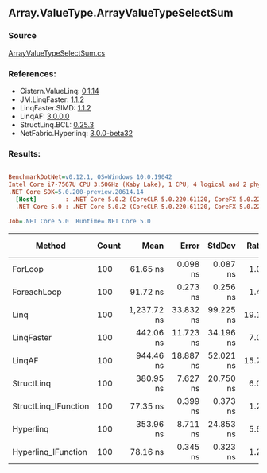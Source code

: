 ﻿## Array.ValueType.ArrayValueTypeSelectSum

### Source
[ArrayValueTypeSelectSum.cs](../LinqBenchmarks/Array/ValueType/ArrayValueTypeSelectSum.cs)

### References:
- Cistern.ValueLinq: [0.1.14](https://www.nuget.org/packages/Cistern.ValueLinq/0.1.14)
- JM.LinqFaster: [1.1.2](https://www.nuget.org/packages/JM.LinqFaster/1.1.2)
- LinqFaster.SIMD: [1.1.2](https://www.nuget.org/packages/LinqFaster.SIMD/1.0.3)
- LinqAF: [3.0.0.0](https://www.nuget.org/packages/LinqAF/3.0.0.0)
- StructLinq.BCL: [0.25.3](https://www.nuget.org/packages/StructLinq.BCL/0.25.3)
- NetFabric.Hyperlinq: [3.0.0-beta32](https://www.nuget.org/packages/NetFabric.Hyperlinq/3.0.0-beta32)

### Results:
``` ini

BenchmarkDotNet=v0.12.1, OS=Windows 10.0.19042
Intel Core i7-7567U CPU 3.50GHz (Kaby Lake), 1 CPU, 4 logical and 2 physical cores
.NET Core SDK=5.0.200-preview.20614.14
  [Host]        : .NET Core 5.0.2 (CoreCLR 5.0.220.61120, CoreFX 5.0.220.61120), X64 RyuJIT
  .NET Core 5.0 : .NET Core 5.0.2 (CoreCLR 5.0.220.61120, CoreFX 5.0.220.61120), X64 RyuJIT

Job=.NET Core 5.0  Runtime=.NET Core 5.0  

```
|               Method | Count |        Mean |     Error |    StdDev | Ratio | RatioSD |  Gen 0 | Gen 1 | Gen 2 | Allocated |
|--------------------- |------ |------------:|----------:|----------:|------:|--------:|-------:|------:|------:|----------:|
|              ForLoop |   100 |    61.65 ns |  0.098 ns |  0.087 ns |  1.00 |    0.00 |      - |     - |     - |         - |
|          ForeachLoop |   100 |    91.72 ns |  0.273 ns |  0.256 ns |  1.49 |    0.01 |      - |     - |     - |         - |
|                 Linq |   100 | 1,237.72 ns | 33.832 ns | 99.225 ns | 19.11 |    1.33 | 0.0153 |     - |     - |      32 B |
|           LinqFaster |   100 |   442.06 ns | 11.723 ns | 34.196 ns |  7.05 |    0.44 |      - |     - |     - |         - |
|               LinqAF |   100 |   944.46 ns | 18.887 ns | 52.021 ns | 15.71 |    0.70 |      - |     - |     - |         - |
|           StructLinq |   100 |   380.95 ns |  7.627 ns | 20.750 ns |  6.09 |    0.33 | 0.0153 |     - |     - |      32 B |
| StructLinq_IFunction |   100 |    77.35 ns |  0.399 ns |  0.373 ns |  1.25 |    0.01 |      - |     - |     - |         - |
|            Hyperlinq |   100 |   353.96 ns |  8.711 ns | 24.853 ns |  5.67 |    0.39 |      - |     - |     - |         - |
|  Hyperlinq_IFunction |   100 |    78.16 ns |  0.345 ns |  0.323 ns |  1.27 |    0.01 |      - |     - |     - |         - |
